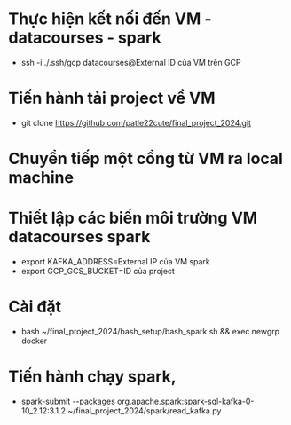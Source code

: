 # Thực hiện kết nối đến VM - datacourses - spark
- ssh -i ./.ssh/gcp datacourses@External ID của VM trên GCP

# Tiến hành tải project về VM
- git clone https://github.com/patle22cute/final_project_2024.git

# Chuyển tiếp một cổng từ VM ra local machine

# Thiết lập các biến môi trường VM datacourses spark
- export KAFKA_ADDRESS=External IP của VM spark 
- export GCP_GCS_BUCKET=ID của project

# Cài đặt
- bash ~/final_project_2024/bash_setup/bash_spark.sh && exec newgrp docker

# Tiến hành chạy spark, 
- spark-submit --packages org.apache.spark:spark-sql-kafka-0-10_2.12:3.1.2 ~/final_project_2024/spark/read_kafka.py
